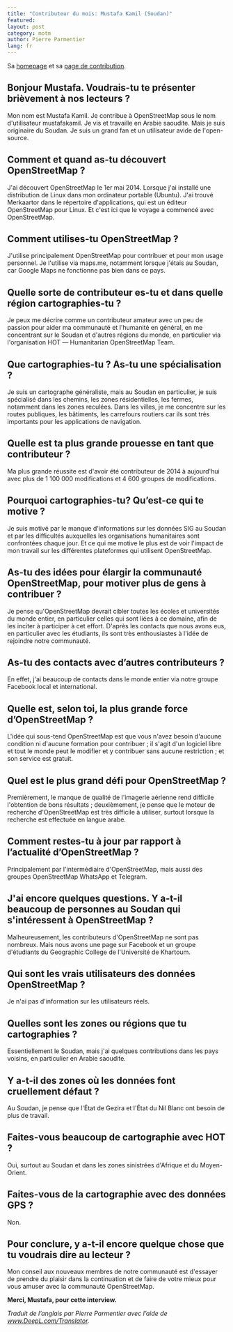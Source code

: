 ```yaml
---
title: "Contributeur du mois: Mustafa Kamil (Soudan)"
featured:
layout: post
category: motm
author: Pierre Parmentier
lang: fr
---
```


Sa [homepage](https://www.openstreetmap.org/user/mustafakamil) et sa [page de contribution](https://hdyc.neis-one.org/?mustafakamil).

## Bonjour Mustafa. Voudrais-tu te présenter brièvement à nos lecteurs ?

Mon nom est Mustafa Kamil. Je contribue à OpenStreetMap sous le nom d'utilisateur mustafakamil. Je vis et travaille en Arabie saoudite. Mais je suis originaire du Soudan. 
Je suis un grand fan et un utilisateur avide de l'open-source.

## Comment et quand as-tu découvert OpenStreetMap ?

J'ai découvert OpenStreetMap le 1er mai 2014. Lorsque j'ai installé une distribution de Linux dans mon ordinateur portable (Ubuntu). J'ai trouvé Merkaartor dans le répertoire d'applications, qui est un éditeur OpenStreetMap pour Linux. Et c'est ici que le voyage a commencé avec OpenStreetMap.

## Comment utilises-tu OpenStreetMap ?

J'utilise principalement OpenStreetMap pour contribuer et pour mon usage personnel. Je l'utilise via maps.me, notamment lorsque j'étais au Soudan, car Google Maps ne fonctionne pas bien dans ce pays.

## Quelle sorte de contributeur es-tu et dans quelle région cartographies-tu ?

Je peux me décrire comme un contributeur amateur avec un peu de passion pour aider ma communauté et l'humanité en général, en me concentrant sur le Soudan et d'autres régions du monde, en particulier via l'organisation HOT ― Humanitarian OpenStreetMap Team.

## Que cartographies-tu ? As-tu une spécialisation ?

Je suis un cartographe généraliste, mais au Soudan en particulier, je suis spécialisé dans les chemins, les zones résidentielles, les fermes, notamment dans les zones reculées. Dans les villes, je me concentre sur les routes publiques, les bâtiments, les carrefours routiers car ils sont très importants pour les applications de navigation.

## Quelle est ta plus grande prouesse en tant que contributeur ?

Ma plus grande réussite est d'avoir été contributeur de 2014 à aujourd'hui avec plus de 1&nbsp;100&nbsp;000 modifications et 4&nbsp;600 groupes de modifications.

## Pourquoi cartographies-tu? Qu’est-ce qui te motive ?

Je suis motivé par le manque d'informations sur les données SIG au Soudan et par les difficultés auxquelles les organisations humanitaires sont confrontées chaque jour. Et ce qui me motive le plus est de voir l'impact de mon travail sur les différentes plateformes qui utilisent OpenStreetMap.

## As-tu des idées pour élargir la communauté OpenStreetMap, pour motiver plus de gens à contribuer ?

Je pense qu'OpenStreetMap devrait cibler toutes les écoles et universités du monde entier, en particulier celles qui sont liées à ce domaine, afin de les inciter à participer à cet effort. D'après les contacts que nous avons eus, en particulier avec les étudiants, ils sont très enthousiastes à l'idée de rejoindre notre communauté.

## As-tu des contacts avec d’autres contributeurs ?

En effet, j'ai beaucoup de contacts dans le monde entier via notre groupe Facebook local et international.

## Quelle est, selon toi, la plus grande force d’OpenStreetMap ?

L'idée qui sous-tend OpenStreetMap est que vous n'avez besoin d'aucune condition ni d'aucune formation pour contribuer ; il s'agit d'un logiciel libre et tout le monde peut le modifier et y contribuer sans aucune restriction ; et son service est gratuit.

## Quel est le plus grand défi pour OpenStreetMap ?

Premièrement, le manque de qualité de l'imagerie aérienne rend difficile l'obtention de bons résultats ; deuxièmement, je pense que le moteur de recherche d'OpenStreetMap est très difficile à utiliser, surtout lorsque la recherche est effectuée en langue arabe.

## Comment restes-tu à jour par rapport à l’actualité d’OpenStreetMap ?

Principalement par l'intermédiaire d'OpenStreetMap, mais aussi des groupes OpenStreetMap WhatsApp et Telegram.

## J'ai encore quelques questions. Y a-t-il beaucoup de personnes au Soudan qui s'intéressent à OpenStreetMap ?
 
Malheureusement, les contributeurs d'OpenStreetMap ne sont pas nombreux. Mais nous avons une page sur Facebook et un groupe d'étudiants du Geographic College de l'Université de Khartoum.

## Qui sont les vrais utilisateurs des données OpenStreetMap ?

Je n'ai pas d'information sur les utilisateurs réels.

## Quelles sont les zones ou régions que tu cartographies ?

Essentiellement le Soudan, mais j'ai quelques contributions dans les pays voisins, en particulier en Arabie saoudite.

## Y a-t-il des zones où les données font cruellement défaut ?

Au Soudan, je pense que l'État de Gezira et l'État du Nil Blanc ont besoin de plus de travail.
   
## Faites-vous beaucoup de cartographie avec HOT ?

Oui, surtout au Soudan et dans les zones sinistrées d'Afrique et du Moyen-Orient.

## Faites-vous de la cartographie avec des données GPS ?

Non.

## Pour conclure, y a-t-il encore quelque chose que tu voudrais dire au lecteur ?

Mon conseil aux nouveaux membres de notre communauté est d'essayer de prendre du plaisir dans la continuation et de faire de votre mieux pour vous amuser avec la communauté OpenStreetMap.

**Merci, Mustafa, pour cette interview.**

*Traduit de l’anglais par Pierre Parmentier avec l’aide de www.DeepL.com/Translator.*